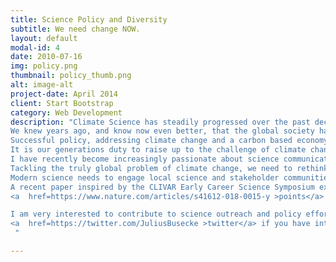 ```yaml
---
title: Science Policy and Diversity
subtitle: We need change NOW.
layout: default
modal-id: 4
date: 2010-07-16
img: policy.png
thumbnail: policy_thumb.png
alt: image-alt
project-date: April 2014
client: Start Bootstrap
category: Web Development
description: "Climate Science has steadily progressed over the past decades.
We knew years ago, and know now even better, that the global society has to decarbonize quickly, in order to avoid the worst global consequences of a rapidly warming planet due to the manmade emission of carbon dioxide.
Successful policy, addressing climate change and a carbon based economy, is painfully absent from past and current legislature.
It is our generations duty to raise up to the challenge of climate change and demand action from our elected officials.
I have recently become increasingly passionate about science communication and outreach.
Tackling the truly global problem of climate change, we need to rethink and overhaul the existing structures and rapidly form a more diverse and engaged community of scientist and science communicators but also collaborate more with experts from the social sciences and design.
Modern science needs to engage local science and stakeholder communities, and not just advance science in a few wealthy location around the world.
A recent paper inspired by the CLIVAR Early Career Science Symposium expands on those
<a  href=https://www.nature.com/articles/s41612-018-0015-y >points</a>.

I am very interested to contribute to science outreach and policy efforts. Find me on
<a  href=https://twitter.com/JuliusBusecke >twitter</a> if you have interesting ideas and think I could be of help.
 "

---
```

